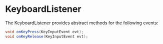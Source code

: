 KeyboardListener
================

The KeyboardListener provides abstract methods for the following events:

```java
void onKeyPress(KeyInputEvent evt);
void onKeyRelease(KeyInputEvent evt);
```
